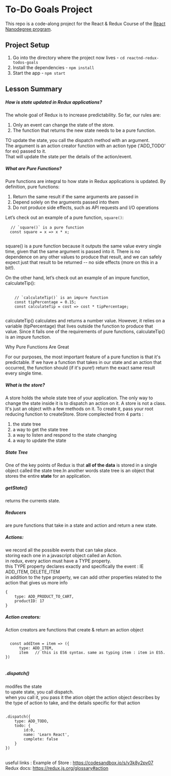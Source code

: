 # To-Do Goals Project

This repo is a code-along project for the React & Redux Course of the [React Nanodegree program](https://www.udacity.com/course/react-nanodegree--nd019).

## Project Setup
1. Go into the directory where the project now lives - `cd reactnd-redux-todos-goals`
2. Install the dependencies - `npm install`
3. Start the app - `npm start`

## Lesson Summary
<h5> How is state updated in Redux applications?</h5>
The whole goal of Redux is to increase predictability.
So far, our rules are:
<ol>
  <li>Only an event can change the state of the store.</li>
  <li>The function that returns the new state needs to be a pure function.</li>
</ol>
TO update the state, you call the dispatch method with an argument.</br>
The argument is an action creator function with an action type ('ADD_TODO' for ex) passed to it. </br>
That will update the state per the details of the action/event. </br>
<h5>What are Pure Functions? </h5>

<p>Pure functions are integral to how state in Redux applications is updated. By definition, pure functions:</p>
<ol>
  <li>Return the same result if the same arguments are passed in </li>
  <li>Depend solely on the arguments passed into them </li>
  <li>Do not produce side effects, such as API requests and I/O operations </li>
</ol>

<p>Let’s check out an example of a pure function, <code>square()</code>:</p>
  <pre>
  <code class="lang-js"><span class="hljs-comment">// `square()` is a pure function</span>
  <span class="hljs-keyword">const</span> square = x =&gt; x * x;
  </code>
</pre>
square() is a pure function because it outputs the same value every single time, given that the same argument is passed into it. There is no dependence on any other values to produce that result, and we can safely expect just that result to be returned -- no side effects (more on this in a bit!).

On the other hand, let’s check out an example of an impure function, calculateTip():
<pre>
    <code class="lang-js">
    <span>// `calculateTip()` is an impure function</span>
    <span>const</span> tipPercentage = <span class="hljs-number">0.15</span>;
    <span>const</span> calculateTip = cost =&gt; cost * tipPercentage;
    </code>
</pre>
 

calculateTip() calculates and returns a number value. However, it relies on a variable (tipPercentage) that lives outside the function to produce that value. Since it fails one of the requirements of pure functions, calculateTip() is an impure function.

<p>Why Pure Functions Are Great</p>
For our purposes, the most important feature of a pure function is that it's predictable. If we have a function that takes in our state and an action that occurred, the function should (if it's pure!) return the exact same result every single time.

<h5>What is the store?</h5>
A store holds the whole state tree of your application. The only way to change the state inside it is to dispatch an action on it.
A store is not a class. It's just an object with a few methods on it. To create it, pass your root reducing function to createStore.
Store complected from 4 parts :
<ol>
<li>the state tree</li>
<li>a way to get the state tree</li>
<li>a way to listen and respond to the state changing</li>
<li>a way to update the state</li>
</ol>

<h5>State Tree </h5>
One of the key points of Redux is that <b>all of the data</b> is stored in a single object called the state tree.In another words state tree is an object that stores the entire<span><b> state</b></span> for an application.

<h5>getState()</h5>
returns the currents state.
<h5>Reducers</h5>
are pure functions that take in a state and action and return a new state.

<h5>Actions:</h5>
 we record all the possible events that can take place. </br>
 storing each one in a javascript object called an Action. </br>
 in redux, every action must have a TYPE property. </br>
 this TYPE property declares exactly and specifically the event : IE ADD_ITEM, DELETE_ITEM </br>
 in addition to the type property, we can add other properties related to the action that gives us more info </br>

 <code class="lang-js">
{
    type: ADD_PRODUCT_TO_CART,
    productID: 17
}
</code>

<h5>Action creators: </h5>
Action creators are functions that create & return an action object
<pre>
<code>
  const addItem = item => ({
      type: ADD_ITEM,
      item   // this is ES6 syntax. same as typing item : item in ES5.
})
</code>
</pre>

<h5> .dispatch() </h5>
modifes the state</br>
to upate state, you call dispatch.</br>
when you call it, you pass it the ation objet
the action object describes by the type of action to take, 
and the details specific for that action
<pre>
<code>
.dispatch({
    type: ADD_TODO,
    todo: {
        id:0,
        name: 'Learn React',
        complete: false
    }
})
</code>
</pre>
  
useful links :
Example of Store : https://codesandbox.io/s/v3k8y2pv07 </br>
Redux docs: https://redux.js.org/glossary#action
